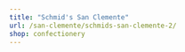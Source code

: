 ```yaml
---
title: "Schmid's San Clemente"
url: /san-clemente/schmids-san-clemente-2/
shop: confectionery
---
```

